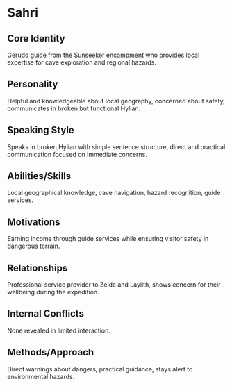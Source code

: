 # Sahri

## Core Identity
Gerudo guide from the Sunseeker encampment who provides local expertise for cave exploration and regional hazards.

## Personality
Helpful and knowledgeable about local geography, concerned about safety, communicates in broken but functional Hylian.

## Speaking Style
Speaks in broken Hylian with simple sentence structure, direct and practical communication focused on immediate concerns.

## Abilities/Skills
Local geographical knowledge, cave navigation, hazard recognition, guide services.

## Motivations
Earning income through guide services while ensuring visitor safety in dangerous terrain.

## Relationships
Professional service provider to Zelda and Laylith, shows concern for their wellbeing during the expedition.

## Internal Conflicts
None revealed in limited interaction.

## Methods/Approach
Direct warnings about dangers, practical guidance, stays alert to environmental hazards.
